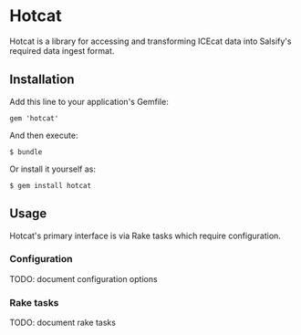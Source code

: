 # Hotcat

Hotcat is a library for accessing and transforming ICEcat data into Salsify's required data ingest format.

## Installation

Add this line to your application's Gemfile:

    gem 'hotcat'

And then execute:

    $ bundle

Or install it yourself as:

    $ gem install hotcat

## Usage

Hotcat's primary interface is via Rake tasks which require configuration.

### Configuration

TODO: document configuration options

### Rake tasks

TODO: document rake tasks
